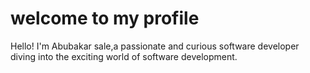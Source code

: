 # welcome to my profile
Hello! I'm Abubakar sale,a passionate and curious software developer diving into the exciting world of software development.
